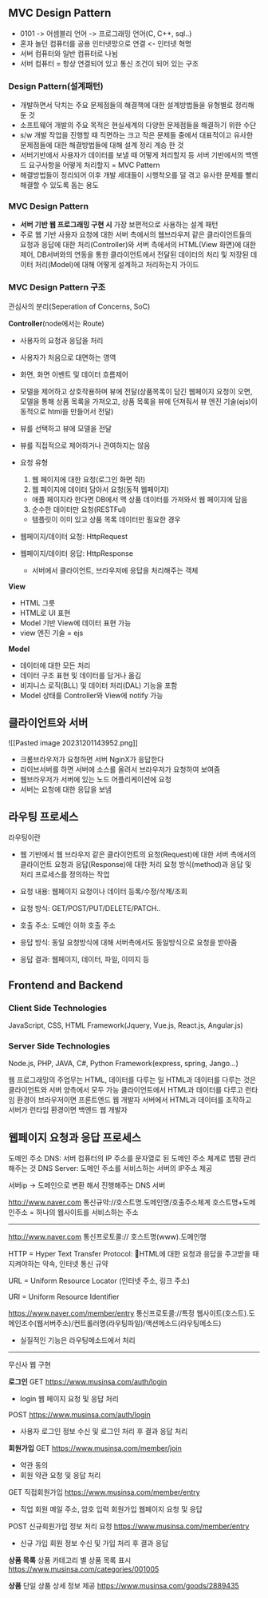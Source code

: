 ## MVC Design Pattern

- 0101 -> 어셈블리 언어 -> 프로그래밍 언어(C, C++, sql..)
- 혼자 놀던 컴퓨터를 공용 인터넷망으로 연결 <- 인터넷 혁명
- 서버 컴퓨터와 일반 컴퓨터로 나뉨
- 서버 컴퓨터 = 항상 연결되어 있고 통신 조건이 되어 있는 구조
### Design Pattern(설계패턴)

- 개발하면서 닥치는 주요 문제점들의 해결책에 대한 설계방법들을 유형별로 정리해둔 것
- 소프트웨어 개발의 주요 목적은 현실세계의 다양한 문제점들을 해결하기 위한 수단
- s/w 개발 작업을 진행할 때 직면하는 크고 작은 문제들 중에서 대표적이고 유사한 문제점들에 대한 해결방법들에 대해 설계 정리 계승 한 것
- 서버기반에서 사용자가 데이터를 보낼 때 어떻게 처리할지 등 서버 기반에서의 백엔드 요구사항을 어떻게 처리할지 = MVC Pattern
- 해결방법들이 정리되어 이후 개발 세대들이 시행착오를 덜 겪고 유사한 문제를 빨리 해결할 수 있도록 돕는 용도
### MVC Design Pattern

- **서버 기반 웹 프로그래밍 구현 시** 가장 보편적으로 사용하는 설계 패턴
- 주로 웹 기반 사용자 요청에 대한 서버 측에서의 웹브라우저 같은 클라이언트들의 요청과 응답에 대한 처리(Controller)와 서버 측에서의 HTML(View 화면)에 대한 제어, DB서버와의 연동을 통한 클라이언트에서 전달된 데이터의 처리 및 저장된 데이터 처리(Model)에 대해 어떻게 설계하고 처리하는지 가이드

### MVC Design Pattern 구조

관심사의 분리(Seperation of Concerns, SoC)

**Controller**(node에서는 Route)
- 사용자의 요청과 응답을 처리
- 사용자가 처음으로 대면하는 영역
- 화면, 화면 이벤트 및 데이터 흐름제어
- 모델을 제어하고 상호작용하며 뷰에 전달(상품목록이 담긴 웹페이지 요청이 오면, 모델을 통해 상품 목록을 가져오고, 상품 목록을 뷰에 던져줘서 뷰 엔진 기술(ejs)이 동적으로 html을 만들어서 전달)
- 뷰를 선택하고 뷰에 모델을 전달
- 뷰를 직접적으로 제어하거나 관여하지는 않음

- 요청 유형 
	1. 웹 페이지에 대한 요청(로그인 화면 줘!)
	2. 웹 페이지에 데이터 담아서 요청(동적 웹페이지)
	- 애플 페이지라 한다면 DB에서 맥 상품 데이터를 가져와서 웹 페이지에 담음
	3. 순수한 데이터만 요청(RESTFul)
	- 템플릿이 이미 있고 상품 목록 데이터만 필요한 경우
- 웹페이지/데이터 요청: HttpRequest
- 웹페이지/데이터 응답: HttpResponse
	- 서버에서 클라이언트, 브라우저에 응답을 처리해주는 객체

**View**
- HTML 그릇
- HTML로 UI 표현
- Model 기반 View에 데이터 표현 가능
- view 엔진 기술 = ejs

**Model**
- 데이터에 대한 모든 처리
- 데이터 구조 표현 및 데이터를 담거나 옮김
- 비지니스 로직(BLL) 및 데이터 처리(DAL) 기능을 포함
- Model 상태를 Controller와 View에 notify 가능

## 클라이언트와 서버
![[Pasted image 20231201143952.png]]
- 크롬브라우저가 요청하면 서버 NginX가 응답한다
- 라이브서버를 하면 서버에 소스를 올려서 브라우저가 요청하여 보여줌
- 웹브라우저가 서버에 있는 노드 어플리케이션에 요청
- 서버는 요청에 대한 응답을 보냄

## 라우팅 프로세스

라우팅이란
- 웹 기반에서 웹 브라우저 같은 클라이언트의 요청(Request)에 대한 서버 측에서의 클라이언트 요청과 응답(Response)에 대한 처리 요청 방식(method)과 응답 및 처리 프로세스를 정의하는 작업

- 요청 내용: 웹페이지 요청이나 데이터 등록/수정/삭제/조회
- 요청 방식: GET/POST/PUT/DELETE/PATCH..
- 호출 주소: 도메인 이하 호출 주소
- 응답 방식: 동일 요청방식에 대해 서버측에서도 동일방식으로 요청을 받아줌
- 응답 결과: 웹페이지, 데이터, 파일, 이미지 등

## Frontend and Backend
### Client Side Technologies
JavaScript, CSS, HTML
Framework(Jquery, Vue.js, React.js, Angular.js)

### Server Side Technologies
Node.js, PHP, JAVA, C#, Python
Framework(express, spring, Jango...)

웹 프로그래밍의 주업무는 HTML, 데이터를 다루는 일
HTML과 데이터를 다루는 것은 클라이언트와 서버 양측에서 모두 가능
클라이언트에서 HTML과 데이터를 다루고 런타임 환경이 브라우저이면 프론트엔드 웹 개발자
서버에서 HTML과 데이터를 조작하고 서버가 런타임 환경이면 백엔드 웹 개발자

## 웹페이지 요청과 응답 프로세스

도메인 주소
DNS: 서버 컴퓨터의 IP 주소를 문자열로 된 도메인 주소 체계로 맵핑 관리해주는 것
DNS Server: 도메인 주소를 서비스하는 서버의 IP주소 제공

서버ip -> 도메인으로 변환 해서 진행해주는 DNS 서버

http://www.naver.com
통신규약://호스트명.도메인명/호출주소체계
호스트명+도메인주소 = 하나의 웹사이트를 서비스하는 주소


---
http://www.naver.com
통신프로토콜:// 호스트명(www).도메인명

HTTP = Hyper Text Transfer Protocol: HTML에 대한 요청과 응답을 주고받을 때 지켜야하는 약속, 인터넷 통신 규약

URL = Uniform Resource Locator (인터넷 주소, 링크 주소)

URI = Uniform Resource Identifier

https://www.naver.com/member/entry
통신프로토콜://특정 웹사이트(호스트).도메인조수(웹서버주소)/컨트롤러명(라우팅파일)/액션메소드(라우팅메소드)

- 실질적인 기능은 라우팅메소드에서 처리 

---
무신사 웹 구현

**로그인**
GET
https://www.musinsa.com/auth/login
- login 웹 페이지 요청 및 응답 처리

POST
https://www.musinsa.com/auth/login
- 사용자 로그인 정보 수신 및 로그인 처리 후 결과 응답 처리 

**회원가입**
GET 
https://www.musinsa.com/member/join
- 약관 동의
- 회원 약관 요청 및 응답 처리

GET 직접회원가입
https://www.musinsa.com/member/entry
- 직업 회원 메일 주소, 암호 입력 회원가입 웹페이지 요청 및 응답

POST 신규회원가입 정보 처리 요청
https://www.musinsa.com/member/entry
- 신규 가입 회원 정보 수신 및 가입 처리 후 결과 응답

**상품 목록**
상품 카테고리 별 상품 목록 표시
https://www.musinsa.com/categories/001005

**상품**
단일 상품 상세 정보 제공
https://www.musinsa.com/goods/2889435
